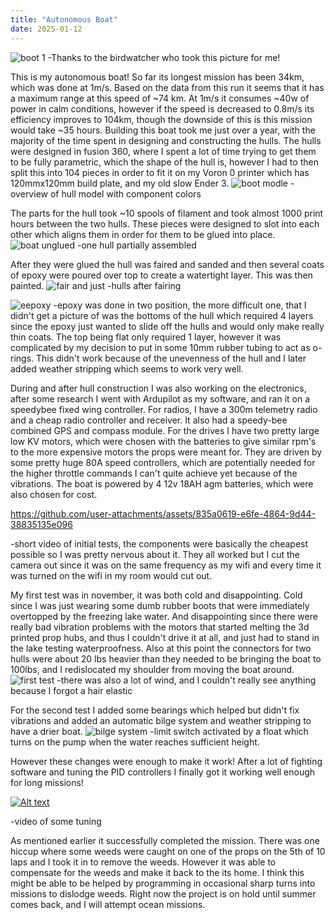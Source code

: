 ```yaml
---
title: "Autonomous Boat"
date: 2025-01-12
---
```

![boot 1](https://github.com/user-attachments/assets/46c3a189-8428-4dcf-b542-23ebe217a02a)
-Thanks to the birdwatcher who took this picture for me!

This is my autonomous boat! So far its longest mission has been 34km, which was done at 1m/s. Based on the data from this run it seems that it has a maximum range at this speed of ~74 km. At 1m/s it consumes ~40w of power in calm conditions, however if the speed is decreased to 0.8m/s its efficiency improves to 104km, though the downside of this is this mission would take ~35 hours. Building this boat took me just over a year, with the majority of the time spent in designing and constructing the hulls. The hulls were designed in fusion 360, where I spent a lot of time trying to get them to be fully parametric, which the shape of the hull is, however I had to then split this into 104 pieces in order to fit it on my Voron 0 printer which has 120mmx120mm build plate, and my old slow Ender 3. 
![boot modle](https://github.com/user-attachments/assets/ddf60f52-4661-4a29-864c-b63d0fddd672)
-overview of hull model with component colors

The parts for the hull took ~10 spools of filament and took almost 1000 print hours between the two hulls. These pieces were designed to slot into each other which aligns them in order for them to be glued into place. 
![boat unglued](https://github.com/user-attachments/assets/d0117da6-6ca4-4c65-a91a-6f26f8b1418d)
-one hull partially assembled

After they were glued the hull was faired and sanded and then several coats of epoxy were poured over top to create a watertight layer. This was then painted.
![fair and just](https://github.com/user-attachments/assets/d55351f0-374a-40ef-ad2c-d64b229e895f)
-hulls after fairing

![eepoxy](https://github.com/user-attachments/assets/38eb3883-7169-421e-b9aa-8b9b4aec90b2)
-epoxy was done in two position, the more difficult one, that I didn't get a picture of was the
bottoms of the hull which required 4 layers since the epoxy just wanted to slide off the hulls and would only make really thin coats. The top being flat only required 1 layer, however it was complicated by my decision to put in some 10mm rubber tubing to act as o-rings. This didn't work because of the unevenness of the hull and I later added weather stripping which seems to work very well. 

During and after hull construction I was also working on the electronics, after some research I went with Ardupilot as my software, and ran it on a speedybee fixed wing controller. For radios, I have a 300m telemetry radio and a cheap radio controller and receiver. It also had a speedy-bee combined GPS and compass module. For the drives I have two pretty large low KV motors, which were chosen with the batteries to give similar rpm's to the more expensive motors the props were meant for. They are driven by some pretty huge 80A speed controllers, which are potentially needed for the higher throttle commands I can't quite achieve yet because of the vibrations. The boat is powered by 4 12v 18AH agm batteries, which were also chosen for cost.

https://github.com/user-attachments/assets/835a0619-e6fe-4864-9d44-38835135e096

-short video of initial tests, the components were basically the cheapest possible so I was pretty nervous about it. They all worked but I cut the camera out since it was on the same frequency as my wifi and every time it was turned on the wifi in my room would cut out.

My first test was in november, it was both cold and disappointing. Cold since I was just wearing some dumb rubber boots that were immediately overtopped by the freezing lake water. And disappointing since there were really bad vibration problems with the motors that started melting the 3d printed prop hubs, and thus I couldn't drive it at all, and just had to stand in the lake testing waterproofness. Also at this point the connectors for two hulls were about 20 lbs heavier than they needed to be bringing the boat to 100lbs, and I redislocated my shoulder from moving the boat around. 
![first test](https://github.com/user-attachments/assets/3c4ae99d-7ea3-4b6f-8ce4-9eeabe60b72f)
-there was also a lot of wind, and I couldn't really see anything because I forgot a hair elastic

For the second test I added some bearings which helped but didn't fix vibrations and added an automatic bilge system and weather stripping to have a drier boat.
![bilge system](https://github.com/user-attachments/assets/48c4a524-19db-41d9-aec2-356b069fba0e)
-limit switch activated by a float which turns on the pump when the water reaches sufficient height. 

However these changes were enough to make it work! After a lot of fighting software and tuning the PID controllers I finally got it working well enough for long missions!

[![Alt text](mq2.webp)](https://www.youtube.com/watch?v=VCD_91h2P_U)

-video of some tuning

As mentioned earlier it successfully completed the mission. There was one hiccup where some weeds were caught on one of the props on the 5th of 10 laps and I took it in to remove the weeds. However it was able to compensate for the weeds and make it back to the its home. I think this might be able to be helped by programming in occasional sharp turns into missions to dislodge weeds. Right now the project is on hold until summer comes back, and I will attempt ocean missions.
